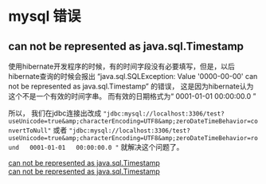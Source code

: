 # mysql 错误


##  can not be represented as java.sql.Timestamp 

使用hibernate开发程序的时候，有的时间字段没有必要填写，但是，以后hibernate查询的时候会报出
“java.sql.SQLException: Value '0000-00-00' can not be represented as java.sql.Timestamp”
的错误， 这是因为hibernate认为这个不是一个有效的时间字串。
而有效的日期格式为“ 0001-01-01   00:00:00.0 ”

所以， 我们在jdbc连接出改成
	`"jdbc:mysql://localhost:3306/test?useUnicode=true&amp;characterEncoding=UTF8&amp;zeroDateTimeBehavior=convertToNull"`
或者
	`"jdbc:mysql://localhost:3306/test?useUnicode=true&amp;characterEncoding=UTF8&amp;zeroDateTimeBehavior=round   0001-01-01   00:00:00.0 "`
就解决这个问题了。

[can not be represented as java.sql.Timestamp](http://blog.csdn.net/educast/article/details/45582497)  
[can not be represented as java.sql.Timestamp](http://aaagu1234.blog.163.com/blog/static/40093715201091313642829/)  